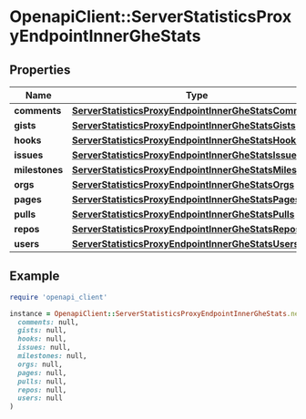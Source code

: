# OpenapiClient::ServerStatisticsProxyEndpointInnerGheStats

## Properties

| Name | Type | Description | Notes |
| ---- | ---- | ----------- | ----- |
| **comments** | [**ServerStatisticsProxyEndpointInnerGheStatsComments**](ServerStatisticsProxyEndpointInnerGheStatsComments.md) |  | [optional] |
| **gists** | [**ServerStatisticsProxyEndpointInnerGheStatsGists**](ServerStatisticsProxyEndpointInnerGheStatsGists.md) |  | [optional] |
| **hooks** | [**ServerStatisticsProxyEndpointInnerGheStatsHooks**](ServerStatisticsProxyEndpointInnerGheStatsHooks.md) |  | [optional] |
| **issues** | [**ServerStatisticsProxyEndpointInnerGheStatsIssues**](ServerStatisticsProxyEndpointInnerGheStatsIssues.md) |  | [optional] |
| **milestones** | [**ServerStatisticsProxyEndpointInnerGheStatsMilestones**](ServerStatisticsProxyEndpointInnerGheStatsMilestones.md) |  | [optional] |
| **orgs** | [**ServerStatisticsProxyEndpointInnerGheStatsOrgs**](ServerStatisticsProxyEndpointInnerGheStatsOrgs.md) |  | [optional] |
| **pages** | [**ServerStatisticsProxyEndpointInnerGheStatsPages**](ServerStatisticsProxyEndpointInnerGheStatsPages.md) |  | [optional] |
| **pulls** | [**ServerStatisticsProxyEndpointInnerGheStatsPulls**](ServerStatisticsProxyEndpointInnerGheStatsPulls.md) |  | [optional] |
| **repos** | [**ServerStatisticsProxyEndpointInnerGheStatsRepos**](ServerStatisticsProxyEndpointInnerGheStatsRepos.md) |  | [optional] |
| **users** | [**ServerStatisticsProxyEndpointInnerGheStatsUsers**](ServerStatisticsProxyEndpointInnerGheStatsUsers.md) |  | [optional] |

## Example

```ruby
require 'openapi_client'

instance = OpenapiClient::ServerStatisticsProxyEndpointInnerGheStats.new(
  comments: null,
  gists: null,
  hooks: null,
  issues: null,
  milestones: null,
  orgs: null,
  pages: null,
  pulls: null,
  repos: null,
  users: null
)
```

